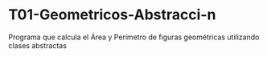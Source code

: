 # T01-Geometricos-Abstracci-n
Programa que calcula el Área y Perímetro de figuras geométricas utilizando clases abstractas 
